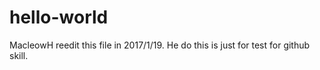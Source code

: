 # hello-world

MacleowH reedit this file in 2017/1/19. He do this is just for test for github skill.
